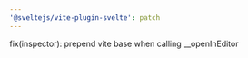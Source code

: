 ```yaml
---
'@sveltejs/vite-plugin-svelte': patch
---
```


fix(inspector): prepend vite base when calling \_\_openInEditor
